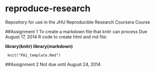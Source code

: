 reproduce-research
==================

Repository for use in the JHU Reproducible Research Coursera Course

##Assignment 1
To create a markdown file that knitr can process
Due August 17, 2014
R code to create html and md file:

**library(knitr)**
**library(markdown)**

     knit("PA1_template.Rmd")

##Assignment 2
Not due until August 24, 2014


